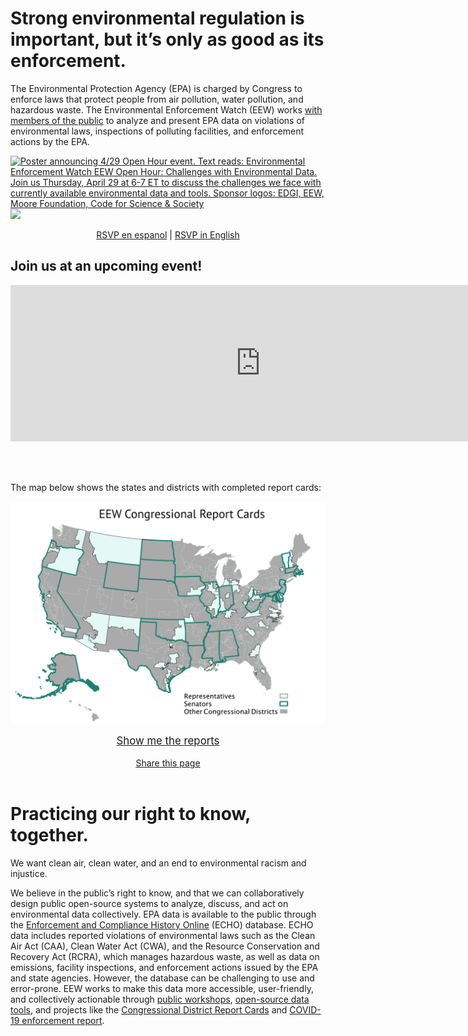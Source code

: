<!--This is the main content file to edit for this page. It is embedded in src/pages/index.js, which adds additional content-->

# Strong environmental regulation is important, but it’s only as good as its enforcement.

The Environmental Protection Agency (EPA) is charged by Congress to enforce laws that protect people from air pollution, water pollution, and hazardous waste. The Environmental Enforcement Watch (EEW) works [with members of the public](/events) to analyze and present EPA data on violations of environmental laws, inspections of polluting facilities, and enforcement actions by the EPA.

<a href="https://www.eventbrite.com/e/justicia-ambiental-accesibilidad-de-datos-del-epa-para-comunidades-latinx-tickets-152799055087?aff=ebdsoporgprofile">![Poster announcing 4/29 Open Hour event. Text reads: Environmental Enforcement Watch EEW Open Hour: Challenges with Environmental Data. Join us Thursday, April 29 at 6-7 ET to discuss the challenges we face with currently available environmental data and tools. Sponsor logos: EDGI, EEW, Moore Foundation, Code for Science & Society](https://img.evbuc.com/https%3A%2F%2Fcdn.evbuc.com%2Fimages%2F133732387%2F534258519949%2F1%2Foriginal.20210429-042548?w=800&auto=format%2Ccompress&q=75&sharp=10&rect=0%2C0%2C2160%2C1080&s=386068a149304c47cdd83a01eb11c4c4)</a>
<a href="https://www.eventbrite.com/e/environmental-justice-epa-data-language-access-in-latinx-communities-tickets-152380972591?aff=ebdsoporgprofile">![](https://img.evbuc.com/https%3A%2F%2Fcdn.evbuc.com%2Fimages%2F133696885%2F534258519949%2F1%2Foriginal.20210428-202634?w=800&auto=format%2Ccompress&q=75&sharp=10&rect=0%2C0%2C2160%2C1080&s=fd4de48bec9c111e0882dc3d919fb32b)

<bigger><center><a href="https://www.eventbrite.com/e/justicia-ambiental-accesibilidad-de-datos-del-epa-para-comunidades-latinx-tickets-152799055087?aff=ebdsoporgprofile">RSVP en espanol</a> | <a href="https://www.eventbrite.com/e/environmental-justice-epa-data-language-access-in-latinx-communities-tickets-152380972591?aff=ebdsoporgprofile">RSVP in English</a></center></bigger>

## Join us at an upcoming event!

<iframe src="https://calendar.google.com/calendar/embed?height=600&amp;wkst=1&amp;bgcolor=%23defaf6&amp;ctz=America%2FNew_York&amp;src=c280bXJsNjk5YWVhNTE5bnQxNzhwNTBwMzhAZ3JvdXAuY2FsZW5kYXIuZ29vZ2xlLmNvbQ&amp;color=%23defaf6&amp;mode=AGENDA&amp;showTabs=0&amp;showPrint=0&amp;showDate=0&amp;showNav=0&amp;showCalendars=0&amp;showTz=1&amp;showTitle=0" style="border-width:0" width="800" height="250" frameborder="0" scrolling="no"></iframe>

<br /><br />

The map below shows the states and districts with completed report cards:

<a href="/reports">![Map of representatives on EPA oversight committees, covered by EEW Congressional Report Cards project](eew-map.png)</a>

<center><a href="/reports"><big>Show me the reports</big></a></center>

<br />

<!--handy encoder if you want to change the tweet text: https://meyerweb.com/eric/tools/dencoder/ -->
<center><a href="https://twitter.com/intent/tweet?text=EPA%20is%20overseen%20by%20two%20congressional%20committees.%20%40EnviroDGI%20took%20a%20look%20at%20environmental%20enforcement%20in%20committee%20members%27%20home%20districts%3A%20environmentalenforcementwatch.org%20%23EEWatch" target=_blank rel=noopener >Share this page</a></center>

<br />


# Practicing our right to know, together.

We want clean air, clean water, and an end to environmental racism and injustice. 

We believe in the public’s right to know, and that we can collaboratively design public open-source systems to analyze, discuss, and act on environmental data collectively. EPA data is available to the public through the <a href="https://echo.epa.gov/" target=_blank rel=noopener >Enforcement and Compliance History Online</a> (ECHO) database. ECHO data includes reported violations of environmental laws such as the Clean Air Act (CAA), Clean Water Act (CWA), and the Resource Conservation and Recovery Act (RCRA), which manages hazardous waste, as well as data on emissions, facility inspections, and enforcement actions issued by the EPA and state agencies. However, the database can be challenging to use and error-prone. EEW works to make this data more accessible, user-friendly, and collectively actionable through <a href="/events">public workshops</a>, <a href="https://github.com/edgi-govdata-archiving" target=_blank rel=noopener >open-source data tools</a>, and projects like the <a href="/reports">Congressional District Report Cards</a> and <a href="https://envirodatagov.org/more-permission-to-pollute-the-decline-of-epa-enforcement-and-industry-compliance-during-covid/" target=_blank rel=noopener >COVID-19 enforcement report</a>.
